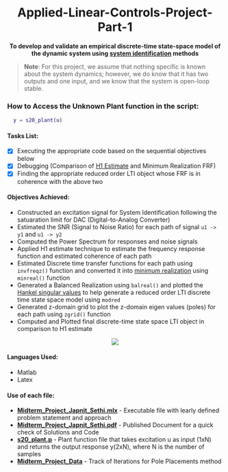 # <div align="center">Applied-Linear-Controls-Project-Part-1</div>
**<div align="center">To develop and validate an empirical discrete-time state-space model of the dynamic system using [system identification](https://www.mathworks.com/help/ident/gs/about-system-identification.html) methods</div>**

> **Note**: For this project, we assume that nothing specific is known about the system dynamics; however, we do know that it has two outputs and one input, and we know that the system is open-loop stable.

### How to Access the Unknown Plant function in the script:
```Matlab
  y = s20_plant(u)
```

#### Tasks List:
- [x] Executing the appropriate code based on the sequential objectives below
- [x] Debugging (Comparison of [H1 Estimate](https://community.sw.siemens.com/s/article/what-is-a-frequency-response-function-frf) and Minimum Realization FRF)
- [x] Finding the appropriate reduced order LTI object whose FRF is in coherence with the above two

#### Objectives Achieved: 

- Constructed an excitation signal for System Identification following the satuaration limit for DAC (Digital-to-Analog Converter)
- Estimated the SNR (Signal to Noise Ratio) for each path of signal `u1 -> y1` and `u1 -> y2`
- Computed the Power Spectrum for responses and noise signals
- Applied H1 estimate technique to estimate the frequency response function and estimated coherence of each path
- Estimated Discrete time transfer functions for each path using `invfreqz()` function and converted it into [minimum realization](https://en.wikipedia.org/wiki/Minimal_realization) using `minreal()` function
- Generated a Balanced Realization using `balreal()` and plotted the [Hankel singular values](https://en.wikipedia.org/wiki/Hankel_singular_value) to help generate a reduced order LTI discrete time state space model using `modred`
- Generated z-domain grid to plot the z-domain eigen values (poles) for each path using `zgrid()` function
- Computed and Plotted final discrete-time state space LTI object in comparison to H1 estimate



<p align="center"><img src="auv_animate.gif">  </p>



#### Languages Used:
- Matlab
- Latex 

#### Use of each file:
- [**Midterm_Project_Japnit_Sethi.mlx**](Midterm_Project_Japnit_Sethi.mlx) - Executable file with learly defined problem statement and approach
- [**Midterm_Project_Japnit_Sethi.pdf**](Midterm_Project_Japnit_Sethi.pdf) - Published Document for a quick check of Solutions and Code
- [**s20_plant.p**](s20_plant.p) - Plant function file that takes excitation u as input (1xN) and returns the output response y(2xN), where N is the number of samples
- [**Midterm_Project_Data**](Midterm_Project_Data) - Track of Iterations for Pole Placements method
